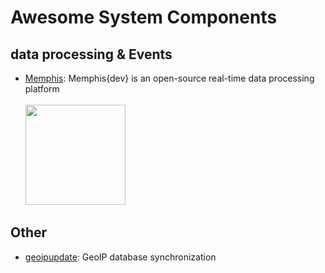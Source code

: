 # Awesome System Components



## data processing & Events

* [Memphis](https://github.com/memphisdev/memphis-broker): Memphis{dev} is an open-source real-time data processing platform
  <br/><br/><img height="160" src="https://user-images.githubusercontent.com/70286779/182221788-0a159007-ab93-46aa-9c81-222671144a05.png"/>



## Other

* [geoipupdate](maxmindinc/geoipupdate): GeoIP database synchronization
